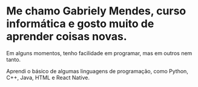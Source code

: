 <!DOCTYPE html>
<html lang="en">
<head>
    <meta charset="UTF-8">
    <meta name="viewport" content="width=device-width, initial-scale=1.0">
    <title>Meu portifólio</title>
</head>
<body>
    <h1>Me chamo Gabriely Mendes, curso informática e gosto muito de aprender coisas novas.</h1>
    <p>Em alguns momentos, tenho facilidade em programar, mas em outros nem tanto. </p>
    <p>Aprendi o básico de algumas linguagens de programação, como Python, C++, Java, HTML e React Native. </p>
</body>
</html>